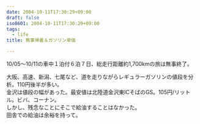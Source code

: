 ```yaml
---
date: 2004-10-11T17:30:29+09:00
draft: false
iso8601: 2004-10-11T17:30:29+09:00
tags:
  - life
title: 無事帰着＆ガソリン単価

---
```


10/05〜10/11の車中１泊付６泊７日、総走行距離約1,700kmの旅は無事終了。

大阪、高速、新潟、七尾など、道を走りながらレギュラーガソリンの値段を分析。110円後半が多い。  
金沢は値段の幅があった。最安値は北陸道金沢東ICそばのGS。105円/リットル。ビバ、コーナン。  
しかし、残念なことにそこで給油することはなかった。  
田舎での給油は余裕を持って。
